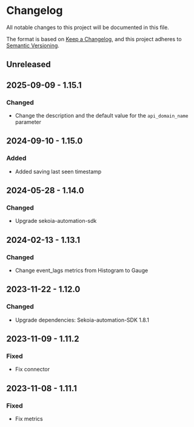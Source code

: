 # Changelog

All notable changes to this project will be documented in this file.

The format is based on [Keep a Changelog](https://keepachangelog.com/en/1.0.0/),
and this project adheres to [Semantic Versioning](https://semver.org/spec/v2.0.0.html).

## Unreleased

## 2025-09-09 - 1.15.1

### Changed

- Change the description and the default value for the `api_domain_name` parameter

## 2024-09-10 - 1.15.0

### Added

- Added saving last seen timestamp

## 2024-05-28 - 1.14.0

### Changed

- Upgrade sekoia-automation-sdk

## 2024-02-13 - 1.13.1

### Changed

- Change event_lags metrics from Histogram to Gauge

## 2023-11-22 - 1.12.0

### Changed

- Upgrade dependencies: Sekoia-automation-SDK 1.8.1

## 2023-11-09 - 1.11.2

### Fixed

- Fix connector

## 2023-11-08 - 1.11.1

### Fixed

- Fix metrics
